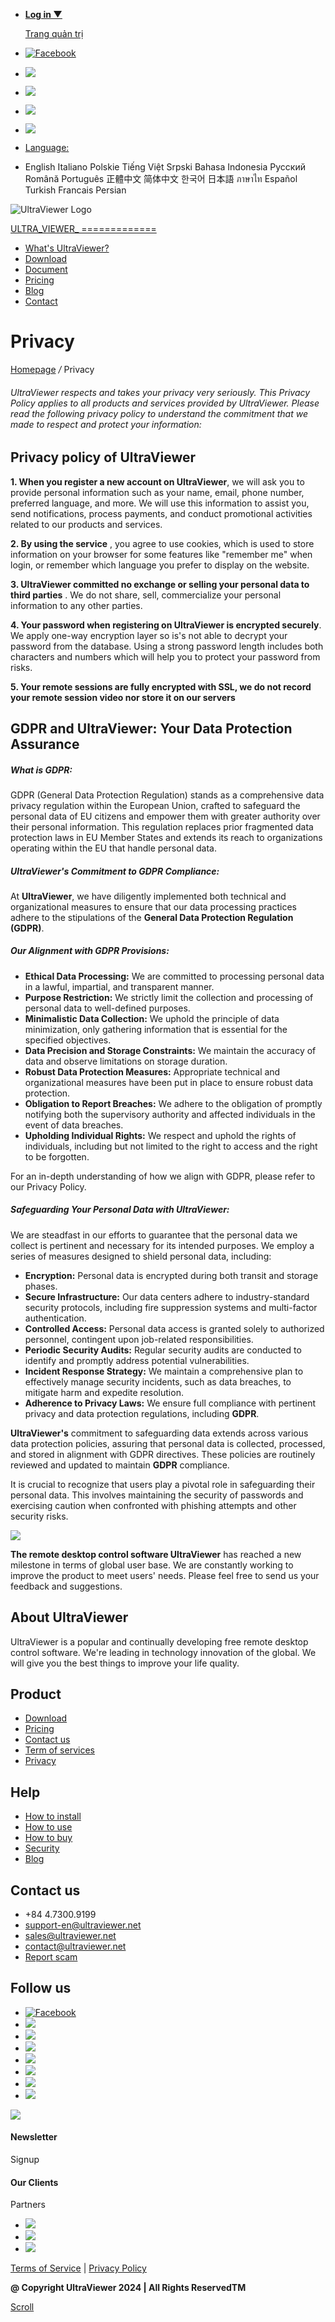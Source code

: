 * [**Log in ▼**](https://console.ultraviewer.net/?lang=en)
    
    [Trang quản trị](https://console.ultraviewer.net/)
    
* [![Facebook](/images/top_si1.png)](http://facebook.com/ultraviewer/)
* [![](/images/top_si2.png)](#)
* [![](/images/top_si3.png)](#)
* [![](/images/top_si4.png)](#)
* [![](/images/top_si5.png)](#)
* [Language:](#)
* English Italiano Polskie Tiếng Việt Srpski Bahasa Indonesia Pусский Română Português 正體中文 简体中文 한국어 日本語 ภาษาไท Español Turkish Francais Persian

![UltraViewer Logo](/images/logo.png)

[ULTRA_VIEWER_
=============](https://ultraviewer.net/en/)

* [What's UltraViewer?](https://ultraviewer.net/en/)
* [Download](https://ultraviewer.net/en/download.html)
* [Document](https://ultraviewer.net/en/faq.html)
* [Pricing](https://ultraviewer.net/en/pricing.html)
* [Blog](https://ultraviewer.net/en/blog.html)
* [Contact](https://ultraviewer.net/en/contact.html)

  

Privacy
=======

[Homepage](https://ultraviewer.net/) _/_ Privacy

###### UltraViewer respects and takes your privacy very seriously. This Privacy Policy applies to all products and services provided by UltraViewer. Please read the following privacy policy to understand the commitment that we made to respect and protect your information:

Privacy policy of UltraViewer
-----------------------------

**1\. When you register a new account on UltraViewer**, we will ask you to provide personal information such as your name, email, phone number, preferred language, and more. We will use this information to assist you, send notifications, process payments, and conduct promotional activities related to our products and services.

**2\. By using the service** , you agree to use cookies, which is used to store information on your browser for some features like "remember me" when login, or remember which language you prefer to display on the website.

**3\. UltraViewer committed no exchange or selling your personal data to third parties** . We do not share, sell, commercialize your personal information to any other parties.

**4\. Your password when registering on UltraViewer is encrypted securely**. We apply one-way encryption layer so is's not able to decrypt your password from the database. Using a strong password length includes both characters and numbers which will help you to protect your password from risks.

**5\. Your remote sessions are fully encrypted with SSL, we do not record your remote session video nor store it on our servers**

GDPR and UltraViewer: Your Data Protection Assurance
----------------------------------------------------

##### What is GDPR:

GDPR (General Data Protection Regulation) stands as a comprehensive data privacy regulation within the European Union, crafted to safeguard the personal data of EU citizens and empower them with greater authority over their personal information. This regulation replaces prior fragmented data protection laws in EU Member States and extends its reach to organizations operating within the EU that handle personal data.

  

##### UltraViewer's Commitment to GDPR Compliance:

At **UltraViewer**, we have diligently implemented both technical and organizational measures to ensure that our data processing practices adhere to the stipulations of the **General Data Protection Regulation (GDPR)**.

  

##### Our Alignment with GDPR Provisions:

* **Ethical Data Processing:** We are committed to processing personal data in a lawful, impartial, and transparent manner.
* **Purpose Restriction:** We strictly limit the collection and processing of personal data to well-defined purposes.
* **Minimalistic Data Collection:** We uphold the principle of data minimization, only gathering information that is essential for the specified objectives.
* **Data Precision and Storage Constraints:** We maintain the accuracy of data and observe limitations on storage duration.
* **Robust Data Protection Measures:** Appropriate technical and organizational measures have been put in place to ensure robust data protection.
* **Obligation to Report Breaches:** We adhere to the obligation of promptly notifying both the supervisory authority and affected individuals in the event of data breaches.
* **Upholding Individual Rights:** We respect and uphold the rights of individuals, including but not limited to the right to access and the right to be forgotten.

For an in-depth understanding of how we align with GDPR, please refer to our Privacy Policy.

  

##### Safeguarding Your Personal Data with UltraViewer:

We are steadfast in our efforts to guarantee that the personal data we collect is pertinent and necessary for its intended purposes. We employ a series of measures designed to shield personal data, including:

  

* **Encryption:** Personal data is encrypted during both transit and storage phases.
* **Secure Infrastructure:** Our data centers adhere to industry-standard security protocols, including fire suppression systems and multi-factor authentication.
* **Controlled Access:** Personal data access is granted solely to authorized personnel, contingent upon job-related responsibilities.
* **Periodic Security Audits:** Regular security audits are conducted to identify and promptly address potential vulnerabilities.
* **Incident Response Strategy:** We maintain a comprehensive plan to effectively manage security incidents, such as data breaches, to mitigate harm and expedite resolution.
* **Adherence to Privacy Laws:** We ensure full compliance with pertinent privacy and data protection regulations, including **GDPR**.

**UltraViewer's** commitment to safeguarding data extends across various data protection policies, assuring that personal data is collected, processed, and stored in alignment with GDPR directives. These policies are routinely reviewed and updated to maintain **GDPR** compliance.

It is crucial to recognize that users play a pivotal role in safeguarding their personal data. This involves maintaining the security of passwords and exercising caution when confronted with phishing attempts and other security risks.

![](/images/twitter-bird.png)

**The remote desktop control software UltraViewer** has reached a new milestone in terms of global user base. We are constantly working to improve the product to meet users' needs. Please feel free to send us your feedback and suggestions.  

About UltraViewer
-----------------

UltraViewer is a popular and continually developing free remote desktop control software. We're leading in technology innovation of the global. We will give you the best things to improve your life quality.

Product
-------

* [Download](https://ultraviewer.net/en/download.html)
* [Pricing](https://ultraviewer.net/en/pricing.html)
* [Contact us](https://ultraviewer.net/en/contact.html)
* [Term of services](https://ultraviewer.net/en/tos.html)
* [Privacy](https://ultraviewer.net/en/privacy.html)

Help
----

* [How to install](https://ultraviewer.net/en/faq.html?filter=installation)
* [How to use](https://ultraviewer.net/en/faq.html?filter=using)
* [How to buy](https://ultraviewer.net/en/faq.html?filter=licensing)
* [Security](https://ultraviewer.net/en/faq.html?filter=security)
* [Blog](https://ultraviewer.net/en/blog.html)

Contact us
----------

* +84 4.7300.9199
* [support-en@ultraviewer.net](mailto:support-en@ultraviewer.net)
* [sales@ultraviewer.net](mailto:sales@ultraviewer.net)
* [contact@ultraviewer.net](mailto:contact@ultraviewer.net)
* [Report scam](https://www.ultraviewer.net/report-scam.aspx)

Follow us
---------

* [![Facebook](/images/social-icon1.png)](http://facebook.com/ultraviewer)
* ![](/images/social-icon2.png)
* ![](/images/social-icon3.png)
* ![](/images/social-icon4.png)
* ![](/images/social-icon5.png)
* ![](/images/social-icon6.png)
* ![](/images/social-icon7.png)
* ![](/images/social-icon8.png)

![](/images/newsletter-icon.png)

#### Newsletter  
Signup

 

#### Our Clients  
Partners

* ![](/images/client-logo1.png)
* ![](/images/client-logo2.png)
* ![](/images/client-logo3.png)

[Terms of Service](#) | [Privacy Policy](#)

**@ Copyright UltraViewer 2024 | All Rights ReservedTM**

[Scroll](#)